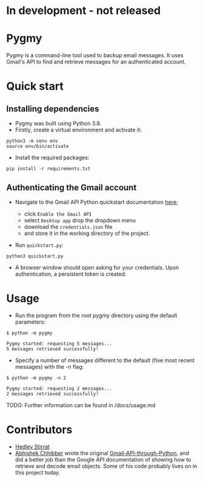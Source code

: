 # In development - not released

# Pygmy

Pygmy is a command-line tool used to backup email messages. It uses Gmail's API to find and retrieve messages for an authenticated account.


# Quick start

## Installing dependencies

- Pygmy was built using Python 3.8.
- Firstly, create a virtual environment and activate it:
```
python3 -m venv env
source env/bin/activate
```

- Install the required packages:
```
pip install -r requirements.txt
```

## Authenticating the Gmail account

- Navigate to the Gmail API Python quickstart documentation [here](https://developers.google.com/gmail/api/quickstart/python);
    - click `Enable the Gmail API`
    - select `Desktop app` drop the dropdown menu
    - download the `credentials.json` file
    - and store it in the working directory of the project.

- Run `quickstart.py`:
```
python3 quickstart.py
```
- A browser window should open asking for your credentials. Upon authentication,
a persistent token is created.

# Usage

- Run the program from the root pygmy directory using the default parameters:
```
$ python -m pygmy

Pygmy started: requesting 5 messages...
5 messages retrieved successfully!
```

- Specify a number of messages different to the default (five most recent messages)
with the -n flag:

```
$ python -m pygmy -n 2

Pygmy started: requesting 2 messages...
2 messages retrieved successfully!
```

TODO: Further information can be found in /docs/usage.md

# Contributors
- [Hedley Stirrat](https://github.com/heds1) 
- [Abhishek Chhibber](https://github.com/abhishekchhibber) wrote the original [Gmail-API-through-Python](https://github.com/abhishekchhibber/Gmail-Api-through-Python), and did a better job than the Google API documentation of showing how to retrieve and decode email objects. Some of his code probably lives on in this project today.



